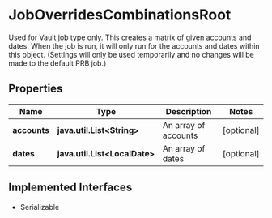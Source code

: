 

# JobOverridesCombinationsRoot

Used for Vault job type only. This creates a matrix of given accounts and dates. When the job is run, it will only run for the accounts and dates within this object. (Settings will only be used temporarily and no changes will be made to the default PRB job.)

## Properties

Name | Type | Description | Notes
------------ | ------------- | ------------- | -------------
**accounts** | **java.util.List&lt;String&gt;** | An array of accounts |  [optional]
**dates** | **java.util.List&lt;LocalDate&gt;** | An array of dates |  [optional]


## Implemented Interfaces

* Serializable


